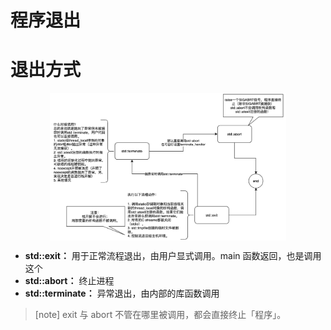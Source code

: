 # 程序退出

# 退出方式

<p style="text-align:center;"><img src="../../image/theory/exit.png" width="75%" align="middle" /></p>


- **std::exit：** 用于正常流程退出，由用户显式调用。main 函数返回，也是调用这个
- **std::abort：** 终止进程
- **std::terminate：** 异常退出，由内部的库函数调用

> [note]
> exit 与 abort 不管在哪里被调用，都会直接终止「程序」。